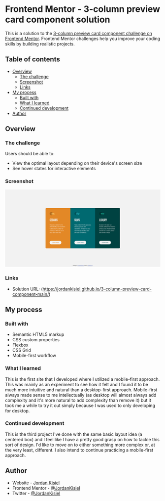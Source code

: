 # Frontend Mentor - 3-column preview card component solution

This is a solution to the [3-column preview card component challenge on Frontend Mentor](https://www.frontendmentor.io/challenges/3column-preview-card-component-pH92eAR2-). Frontend Mentor challenges help you improve your coding skills by building realistic projects. 

## Table of contents

- [Overview](#overview)
  - [The challenge](#the-challenge)
  - [Screenshot](#screenshot)
  - [Links](#links)
- [My process](#my-process)
  - [Built with](#built-with)
  - [What I learned](#what-i-learned)
  - [Continued development](#continued-development)
- [Author](#author)


## Overview

### The challenge

Users should be able to:

- View the optimal layout depending on their device's screen size
- See hover states for interactive elements

### Screenshot

![](./Screenshot.png)

### Links

- Solution URL: (https://jordankisiel.github.io/3-column-preview-card-component-main/)

## My process

### Built with

- Semantic HTML5 markup
- CSS custom properties
- Flexbox
- CSS Grid
- Mobile-first workflow

### What I learned

This is the first site that I developed where I utilized a mobile-first approach. This was mainly as an experiment to see how it felt and I found it to be much more intuitive and natural than a desktop-first approach. Mobile-first always made sense to me intellectually (as desktop will almost always add complexity and it's more natural to add complexity than remove it) but it took me a while to try it out simply because I was used to only developing for desktop.

### Continued development

This is the third project I've done with the same basic layout idea (a centered box) and I feel like I have a pretty good grasp on how to tackle this sort of design. I'd like to move on to either something more complex or, at the very least, different. I also intend to continue practicing a mobile-first approach.

## Author

- Website - [Jordan Kisiel](http://robojojo.co/)
- Frontend Mentor - [@JordanKisiel](https://www.frontendmentor.io/profile/JordanKisiel)
- Twitter - [@JordanKisiel](https://www.twitter.com/JordanKisiel)
